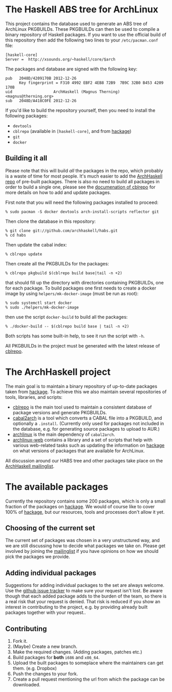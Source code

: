 The Haskell ABS tree for ArchLinux
====================================

This project contains the database used to generate an ABS tree of ArchLinux
PKGBUILDs.  These PKGBUILDs can then be used to compile a binary repository of
Haskell packages.  If you want to use the official build of this repository
then add the following two lines to your `/etc/pacman.conf` file:

    [haskell-core]
    Server =  http://xsounds.org/~haskell/core/$arch

The packages and database are signed with the following key:

    pub   2048D/4209170B 2012-12-26
          Key fingerprint = F310 4992 EBF2 4EB8 72B9  7B9C 32B0 B453 4209 170B
    uid                  ArchHaskell (Magnus Therning) <magnus@therning.org>
    sub   2048D/A418C0FE 2012-12-26

If you'd like to build the repository yourself, then you need to install the
following packages:

* `devtools`
* `cblrepo` (available in `[haskell-core]`, and from [hackage][6])
* `git`
* `docker`


Building it all
---------------

Please note that this will build *all* the packages in the repo, which probably is a waste of time for most people.  It's much easier to add the [ArchHaskell repo](https://wiki.archlinux.org/index.php/Haskell#ArchHaskell_repository) of pre-built packages.  There is also no need to build all packages in order to build a single one, please see the [documenation of cblrepo](https://github.com/magthe/cblrepo) for more details on how to add and update packages.

First note that you will need the following packages installed to proceed:

    % sudo pacman -S docker devtools arch-install-scripts reflector git

Then clone the database in this repository:

    % git clone git://github.com/archhaskell/habs.git
    % cd habs

Then update the cabal index:

    % cblrepo update

Then create all the PKGBUILDs for the packages:

    % cblrepo pkgbuild $(cblrepo build base|tail -n +2)

that should fill up the directory with directories containing PKGBUILDs, one for each package.  To build packages one first needs to create a docker image by using `helpers/mk-docker-image` (must be run as root):

    % sudo systemctl start docker
    % sudo ./helpers/mk-docker-image

then use the script `docker-build` to build all the packages:

    % ./docker-build -- $(cblrepo build base | tail -n +2)

Both scripts has some built-in help, to see it run the script with `-h`.

All PKGBUILDs in the project must be generated with the latest release of [cblrepo][6].

The ArchHaskell project
=======================

The main goal is to maintain a binary repository of up-to-date packages taken from [hackage][1].  To achieve this we also maintain several repositories of tools, libraries, and scripts:

* [cblrepo][6] is the main tool used to maintain a consistent database of package versions and generate PKGBUILDs.
* [cabal2arch][2] is a tool which converts a CABAL file into a PKGBUILD, and optionally a `.install`. (Currently only used for packages not included in the database, e.g. for generating source packages to upload to AUR.)
* [archlinux][3] is the main dependency of `cabal2arch`.
* [archlinux-web][4] contains a library and a set of scripts that help with various web-related tasks such as updating the information on [hackage][1] on what versions of packages that are available for ArchLinux.

All discussion around our HABS tree and other packages take place on the [ArchHaskell mailinglist][5].

The available packages
======================

Currently the repository contains some 200 packages, which is only a small fraction of the packages on [hackage][1].  We would of course like to cover 100% of [hackage][1], but our resources, tools and processes don't allow it yet.

Choosing of the current set
--------------------------

The current set of packages was chosen in a very unstructured way, and we are still discussing how to decide what packages we take on.  Please get involved by joining the [mailinglist][5] if you have opinions on how we should pick the packages we provide.

Adding individual packages
--------------------------

Suggestions for adding individual packages to the set are always welcome. Use the [github issue tracker][5] to make sure your request isn't lost.  Be aware though that each added package adds to the burden of the team, so there is a real risk that your request is denied.  That risk is reduced if you show an interest in contributing to the project, e.g. by providing already built packages together with your request..

Contributing
------------

1. Fork it.
2. (Maybe) Create a new branch.
3. Make the required changes. (Adding packages, patches etc.)
4. Build packages for **both** `i686` and `x86_64`.
5. Upload the built packages to someplace where the maintainers can get them. (e.g. Dropbox)
6. Push the changes to your fork.
7. Create a pull request mentioning the url from which the package can be downloaded.

[1]: http://hackage.haskell.org/packages/hackage.html
[2]: https://github.com/archhaskell/cabal2arch
[3]: https://github.com/archhaskell/archlinux
[4]: https://github.com/archhaskell/archlinux-web
[5]: https://github.com/archhaskell/habs/issues
[6]: http://hackage.haskell.org/package/cblrepo
